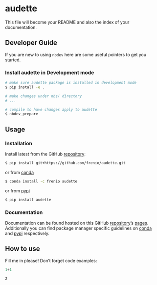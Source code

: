 # audette


<!-- WARNING: THIS FILE WAS AUTOGENERATED! DO NOT EDIT! -->

This file will become your README and also the index of your
documentation.

## Developer Guide

If you are new to using `nbdev` here are some useful pointers to get you
started.

### Install audette in Development mode

``` sh
# make sure audette package is installed in development mode
$ pip install -e .

# make changes under nbs/ directory
# ...

# compile to have changes apply to audette
$ nbdev_prepare
```

## Usage

### Installation

Install latest from the GitHub
[repository](https://github.com/frenio/audette):

``` sh
$ pip install git+https://github.com/frenio/audette.git
```

or from [conda](https://anaconda.org/frenio/audette)

``` sh
$ conda install -c frenio audette
```

or from [pypi](https://pypi.org/project/audette/)

``` sh
$ pip install audette
```

### Documentation

Documentation can be found hosted on this GitHub
[repository](https://github.com/frenio/audette)’s
[pages](https://frenio.github.io/audette/). Additionally you can find
package manager specific guidelines on
[conda](https://anaconda.org/frenio/audette) and
[pypi](https://pypi.org/project/audette/) respectively.

## How to use

Fill me in please! Don’t forget code examples:

``` python
1+1
```

    2
